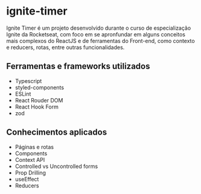 # ignite-timer
 Ignite Timer é um projeto desenvolvido durante o curso de especialização Ignite da Rocketseat, com foco em se apronfundar em alguns conceitos mais complexos do ReactJS e de ferramentas do Front-end, como contexto e reducers, rotas, entre outras funcionalidades.

## Ferramentas e frameworks utilizados
- Typescript
- styled-components
- ESLint
- React Rouder DOM
- React Hook Form
- zod

## Conhecimentos aplicados
- Páginas e rotas
- Components
- Context API
- Controlled vs Uncontrolled forms
- Prop Drilling
- useEffect
- Reducers